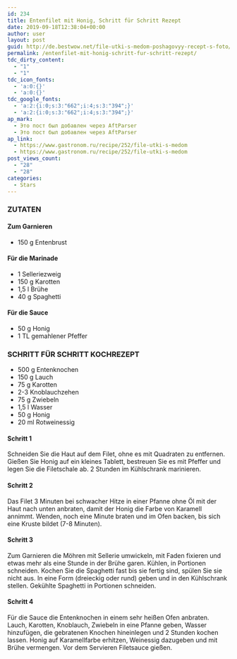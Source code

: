 ```yaml
---
id: 234
title: Entenfilet mit Honig, Schritt für Schritt Rezept
date: 2019-09-18T12:38:04+00:00
author: user
layout: post
guid: http://de.bestwow.net/file-utki-s-medom-poshagovyy-recept-s-foto/
permalink: /entenfilet-mit-honig-schritt-fur-schritt-rezept/
tdc_dirty_content:
  - "1"
  - "1"
tdc_icon_fonts:
  - 'a:0:{}'
  - 'a:0:{}'
tdc_google_fonts:
  - 'a:2:{i:0;s:3:"662";i:4;s:3:"394";}'
  - 'a:2:{i:0;s:3:"662";i:4;s:3:"394";}'
ap_mark:
  - Это пост был добавлен через AftParser
  - Это пост был добавлен через AftParser
ap_link:
  - https://www.gastronom.ru/recipe/252/file-utki-s-medom
  - https://www.gastronom.ru/recipe/252/file-utki-s-medom
post_views_count:
  - "28"
  - "28"
categories:
  - Stars
---
```

<section> 

### ZUTATEN

#### Zum Garnieren

  * 150 g Entenbrust

#### Für die Marinade

  * 1 Selleriezweig
  * 150 g Karotten
  * 1,5 l Brühe
  * 40 g Spaghetti

#### Für die Sauce

  * 50 g Honig
  * 1 TL gemahlener Pfeffer

### SCHRITT FÜR SCHRITT KOCHREZEPT

  * 500 g Entenknochen
  * 150 g Lauch
  * 75 g Karotten
  * 2-3 Knoblauchzehen
  * 75 g Zwiebeln
  * 1,5 l Wasser
  * 50 g Honig
  * 20 ml Rotweinessig

#### Schritt 1

Schneiden Sie die Haut auf dem Filet, ohne es mit Quadraten zu entfernen. Gießen Sie Honig auf ein kleines Tablett, bestreuen Sie es mit Pfeffer und legen Sie die Filetschale ab. 2 Stunden im Kühlschrank marinieren.

#### Schritt 2

Das Filet 3 Minuten bei schwacher Hitze in einer Pfanne ohne Öl mit der Haut nach unten anbraten, damit der Honig die Farbe von Karamell annimmt. Wenden, noch eine Minute braten und im Ofen backen, bis sich eine Kruste bildet (7-8 Minuten).

#### Schritt 3

Zum Garnieren die Möhren mit Sellerie umwickeln, mit Faden fixieren und etwas mehr als eine Stunde in der Brühe garen. Kühlen, in Portionen schneiden. Kochen Sie die Spaghetti fast bis sie fertig sind, spülen Sie sie nicht aus. In eine Form (dreieckig oder rund) geben und in den Kühlschrank stellen. Gekühlte Spaghetti in Portionen schneiden.

#### Schritt 4

Für die Sauce die Entenknochen in einem sehr heißen Ofen anbraten. Lauch, Karotten, Knoblauch, Zwiebeln in eine Pfanne geben, Wasser hinzufügen, die gebratenen Knochen hineinlegen und 2 Stunden kochen lassen. Honig auf Karamellfarbe erhitzen, Weinessig dazugeben und mit Brühe vermengen. Vor dem Servieren Filetsauce gießen.</section>